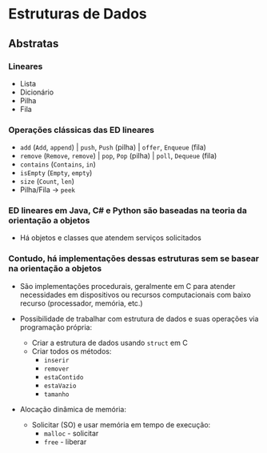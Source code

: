 # Estruturas de Dados
## Abstratas
### Lineares
- Lista
- Dicionário
- Pilha
- Fila

### Operações clássicas das ED lineares
- `add` (`Add`, `append`) | `push`, `Push` (pilha) | `offer`, `Enqueue` (fila)
- `remove` (`Remove`, `remove`) | `pop`, `Pop` (pilha) | `poll`, `Dequeue` (fila)
- `contains` (`Contains`, `in`)
- `isEmpty` (`Empty`, `empty`)
- `size` (`Count`, `len`)
- Pilha/Fila -> `peek`

### ED lineares em Java, C# e Python são baseadas na teoria da orientação a objetos
- Há objetos e classes que atendem serviços solicitados

### Contudo, há implementações dessas estruturas sem se basear na orientação a objetos
- São implementações procedurais, geralmente em C para atender necessidades em dispositivos ou recursos computacionais com baixo recurso (processador, memória, etc.)

- Possibilidade de trabalhar com estrutura de dados e suas operações via programação própria:
  - Criar a estrutura de dados usando `struct` em C
  - Criar todos os métodos:
    - `inserir`
    - `remover`
    - `estaContido`
    - `estaVazio`
    - `tamanho`

- Alocação dinâmica de memória:
  - Solicitar (SO) e usar memória em tempo de execução:
    - `malloc` - solicitar
    - `free` - liberar